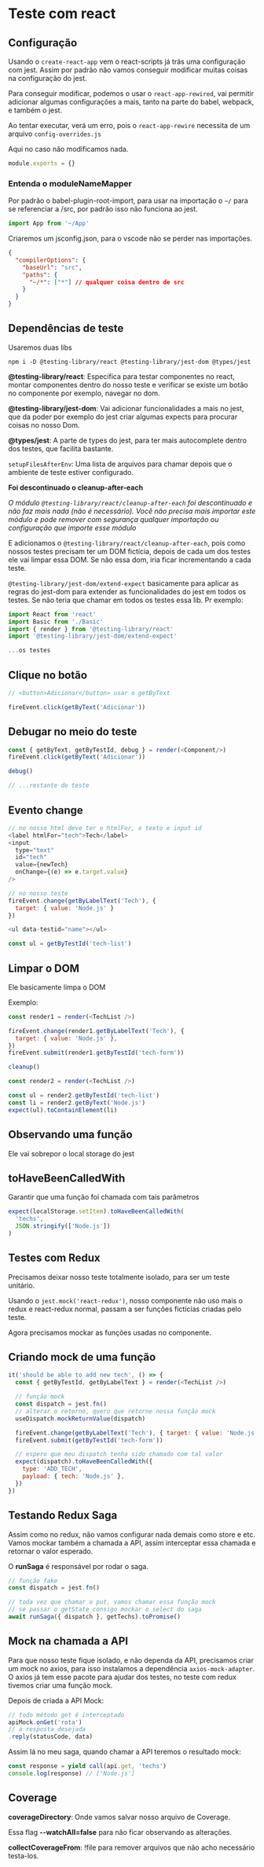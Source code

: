 # Teste com react

## Configuração

Usando o `create-react-app` vem o react-scripts já trás uma configuração com jest. Assim por padrão não vamos conseguir modificar muitas coisas na configuração do jest.

Para conseguir modificar, podemos o usar o `react-app-rewired`, vai permitir adicionar algumas configurações a mais, tanto na parte do babel, webpack, e também o jest.

Ao tentar executar, verá um erro, pois o `react-app-rewire` necessita de um arquivo `config-overrides.js`

Aqui no caso não modificamos nada.

```js
module.exports = {}
```

### Entenda o moduleNameMapper

Por padrão o babel-plugin-root-import, para usar na importação o `~/` para se referenciar a /src, por padrão isso não funciona ao jest.

```js
import App from '~/App'
```

Criaremos um jsconfig.json, para o vscode não se perder nas importações.

```json
{
  "compilerOptions": {
    "baseUrl": "src",
    "paths": {
      "~/*": ["*"] // qualquer coisa dentro de src
    }
  }
}
```

## Dependências de teste

Usaremos duas libs

```terminal
npm i -D @testing-library/react @testing-library/jest-dom @types/jest
```

**@testing-library/react**: Especifica para testar componentes no react, montar componentes dentro do nosso teste e verificar se existe um botão no componente por exemplo, navegar no dom.

**@testing-library/jest-dom**: Vai adicionar funcionalidades a mais no jest, que da poder por exemplo do jest criar algumas expects para procurar coisas no nosso Dom.

**@types/jest**: A parte de types do jest, para ter mais autocomplete dentro dos testes, que facilita bastante.

`setupFilesAfterEnv`: Uma lista de arquivos para chamar depois que o ambiente de teste estiver configurado.

**Foi descontinuado o cleanup-after-each**

*O módulo `@testing-library/react/cleanup-after-each` foi descontinuado e não faz mais nada (não é necessário). Você não precisa mais importar este módulo e pode remover com segurança qualquer importação ou configuração que importe esse módulo*

E adicionamos o `@testing-library/react/cleanup-after-each`, pois como nossos testes precisam ter um DOM fictícia, depois de cada um dos testes ele vai limpar essa DOM. Se não essa dom, iria ficar incrementando a cada teste.

`@testing-library/jest-dom/extend-expect` basicamente para aplicar as regras do jest-dom para extender as funcionalidades do jest em todos os testes. Se não teria que chamar em todos os testes essa lib. Pr exemplo:

```js
import React from 'react'
import Basic from './Basic'
import { render } from '@testing-library/react'
import '@testing-library/jest-dom/extend-expect'

...os testes
```

## Clique no botão

```js
// <button>Adicionar</button> usar o getByText

fireEvent.click(getByText('Adicionar'))
```

## Debugar no meio do teste

```js
const { getByText, getByTestId, debug } = render(<Component/>)
fireEvent.click(getByText('Adicionar'))

debug()

// ...restante do teste
```

## Evento change

```js
// no nosso html deve ter o htmlFor, o texto e input id
<label htmlFor="tech">Tech</label>
<input
  type="text"
  id="tech"
  value={newTech}
  onChange={(e) => e.target.value}
/>

// no nosso teste
fireEvent.change(getByLabelText('Tech'), {
  target: { value: 'Node.js' }
})
```

```js
<ul data-testid="name"></ul>

const ul = getByTestId('tech-list')
```

## Limpar o DOM

Ele basicamente limpa o DOM

Exemplo:

```js
const render1 = render(<TechList />)

fireEvent.change(render1.getByLabelText('Tech'), {
  target: { value: 'Node.js' },
})
fireEvent.submit(render1.getByTestId('tech-form'))

cleanup()

const render2 = render(<TechList />)

const ul = render2.getByTestId('tech-list')
const li = render2.getByText('Node.js')
expect(ul).toContainElement(li)
```

## Observando uma função

Ele vai sobrepor o local storage do jest

## toHaveBeenCalledWith

Garantir que uma função foi chamada com tais parâmetros

```js
expect(localStorage.setItem).toHaveBeenCalledWith(
  'techs',
  JSON.stringify(['Node.js'])
)
```

## Testes com Redux

Precisamos deixar nosso teste totalmente isolado, para ser um teste unitário.

Usando o `jest.mock('react-redux')`, nosso componente não uso mais o redux e react-redux normal, passam a ser funções fictícias criadas pelo teste.

Agora precisamos mockar as funções usadas no componente.

## Criando mock de uma função

```js
it('should be able to add new tech', () => {
  const { getByTestId, getByLabelText } = render(<TechList />)

  // função mock
  const dispatch = jest.fn()
  // alterar o retorno, quero que retorne nossa função mock
  useDispatch.mockReturnValue(dispatch)

  fireEvent.change(getByLabelText('Tech'), { target: { value: 'Node.js' } })
  fireEvent.submit(getByTestId('tech-form'))

  // espero que meu dispatch tenha sido chamado com tal valor
  expect(dispatch).toHaveBeenCalledWith({
    type: 'ADD_TECH',
    payload: { tech: 'Node.js' },
  })
})
```

## Testando Redux Saga

Assim como no redux, não vamos configurar nada demais como store e etc. Vamos mockar também a chamada a API, assim interceptar essa chamada e retornar o valor esperado.

O **runSaga** é responsável por rodar o saga.

```js
// função fake
const dispatch = jest.fn()

// toda vez que chamar o put, vamos chamar essa função mock
// se passar o getState consigo mockar o select do saga
await runSaga({ dispatch }, getTechs).toPromise()
```

## Mock na chamada a API

Para que nosso teste fique isolado, e não dependa da API, precisamos criar um mock no axios, para isso instalamos a dependência `axios-mock-adapter`. O axios já tem esse pacote para ajudar dos testes, no teste com redux tivemos criar uma função mock.

Depois de criada a API Mock:

```js
// todo método get é interceptado
apiMock.onGet('rota')
// a resposta desejada
.reply(statusCode, data)
```

Assim lá no meu saga, quando chamar a API teremos o resultado mock:

```js
const response = yield call(api.get, 'techs')
console.log(response) // ['Node.js']
```

## Coverage

**coverageDirectory**: Onde vamos salvar nosso arquivo de Coverage.

Essa flag **--watchAll=false** para não ficar observando as alterações.

**collectCoverageFrom**: !file para remover arquivos que não acho necessário testa-los.
